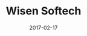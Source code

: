 ---
layout: site
title: "Wisen Softech"
date: 2017-02-17
categories: [community]
version: 1.5.8
major: 1
minor: 5
patch: 8
slug: wisen-softech
link: http://wisensoftech.com/Home/Index
permalink: /sites/:slug
---